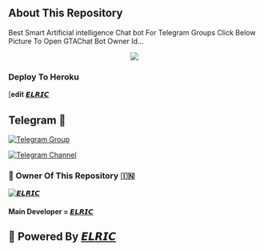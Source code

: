 ## About This Repository 
Best Smart Artificial intelligence Chat bot For Telegram Groups 
Click Below Picture To Open GTAChat Bot Owner Id...


<p align="center"><a href="https://t.me/Elric_1"><img src="https://te.legra.ph/file/e30f5a295dd0ca45f0163.jpg"></a></p>



### Deploy To Heroku

[𝐞𝐝𝐢𝐭
[𝙀𝙇𝙍𝙄𝘾](https://t.me/Elric_1)

## Telegram 🏪

[![Telegram Group](https://img.shields.io/badge/Telegram-Group-brightgreen)](https://t.me/BotX_1)

[![Telegram Channel](https://img.shields.io/badge/Telegram-Channel-brightgreen)](https://t.me/BotX_1)


### 🌷 Owner Of This Repository 🇮🇳
[![𝙀𝙇𝙍𝙄𝘾](https://te.legra.ph/file/840fed0100164af249bb8.jpg)](https://t.me/Elric_1)


#### Main Developer = [𝙀𝙇𝙍𝙄𝘾](https://t.me/Elric_1)


## 🥀 Powered By [ 𝙀𝙇𝙍𝙄𝘾 ](https://t.me/Elric_1) 
